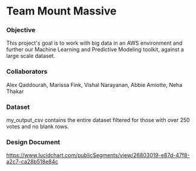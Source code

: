 # Team Mount Massive

### Objective
This project's goal is to work with big data in an AWS environment and further our Machine Learning and Predictive Modeling
toolkit, against a large scale dataset. 

### Collaborators
Alex Qaddourah, Marissa Fink, Vishal Narayanan, Abbie Amiotte, Neha Thakar

### Dataset
my_output_csv contains the entire dataset filtered for those with over 250 votes and no blank rows. 

### Design Document
https://www.lucidchart.com/publicSegments/view/26803019-e87d-47f8-a2c7-ca28b518e84c


<!--- ### More Sections -->

<!--- ### More Sections -->

<!--- ### More Sections -->
